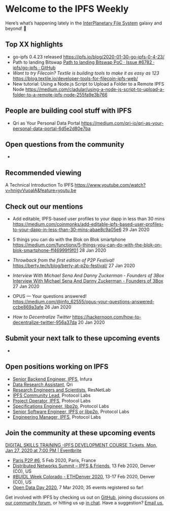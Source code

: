 # Welcome to the IPFS Weekly
Here’s what’s happening lately in the [InterPlanetary File System](https://ipfs.io/) galaxy and beyond! 🚀

## Top XX highlights

* go-ipfs 0.4.23 released
https://ipfs.io/blog/2020-01-30-go-ipfs-0-4-23/
* Path to landing Bitswap [Path to landing Bitswap PoC · Issue #6782 · ipfs/go-ipfs · GitHub](https://github.com/ipfs/go-ipfs/issues/6782#issuecomment-579973116)
* *Want to try Filecoin? Textile is building tools to make it as easy as 123*
https://blog.textile.io/developer-tools-for-filecoin-ipfs-web/
* New tutorial: Using a Node.js Script to Upload a Folder to a Remote IPFS Node
https://medium.com/cladular/using-a-node-js-script-to-upload-a-folder-to-a-remote-ipfs-node-255fa9e3b766


## People are building cool stuff with IPFS

* Qri as Your Personal Data Portal
https://medium.com/qri-io/qri-as-your-personal-data-portal-6d5e2d80e7ba


## Open questions from the community

* 


## Recommended viewing

A Technical Introduction To IPFS
https://www.youtube.com/watch?v=hnigvVuoaIA&feature=youtu.be


## Check out our mentions 

* Add editable, IPFS-based user profiles to your dapp in less than 30 mins
https://medium.com/coinmonks/add-editable-ipfs-based-user-profiles-to-your-dapp-in-less-than-30-mins-abae8c9a05e6 29 Jan 2020
* 5 things you can do with the Blok on Blok smartphone
https://medium.com/functionx/5-things-you-can-do-with-the-blok-on-blok-smartphone-ff46999f9f01 28 Jan 2020
* *Throwback from the first edition of P2P Festival!*
https://berty.tech/blog/berty-at-p2p-festival/ 27 Jan 2020
* *Interview With Michael Sena And Danny Zuckerman - Founders of 3Box*
[Interview With Michael Sena And Danny Zuckerman - Founders of 3Box](https://blog.simpleid.xyz/interview-with-michael-sena-and-danny-zuckerman/) 27 Jan 2020
* OPUS — Your questions answered! https://medium.com/@info_62555/opus-your-questions-answered-ccbe869a3afe 26 Jan 2020

* *How to Decentralize Twitter* https://hackernoon.com/how-to-decentralize-twitter-956a37da 20 Jan 2020


## Submit your next talk to these upcoming events

* 


## Open positions working on IPFS

* [Senior Backend Engineer, IPFS](https://boards.greenhouse.io/consensys/jobs/1965747), Infura
* [Data Research Assistant](https://www.linkedin.com/jobs/cap/view/1659228994/), Qri
* [Research Engineers and Scientists](https://research.protocol.ai/posts/201912-resnetlab-launch/), ResNetLab
* [IPFS Community Lead](https://jobs.lever.co/protocol/71c4a9b9-af90-4ce9-9dba-8b72507997bf), Protocol Labs
* [Project Operator, IPFS](https://jobs.lever.co/protocol/135cecff-ecc4-49ca-b516-61b63fd4d9ef), Protocol Labs
* [Specifications Engineer, libp2p](https://jobs.lever.co/protocol/0ee37e17-5fb3-4b0f-8559-e5fca363e268), Protocol Labs
* [Senior Software Engineer, IPFS or libp2p](https://jobs.lever.co/protocol/82793e56-124f-484c-bf13-357ef0b45bc6), Protocol Labs
* [Engineering Manager, IPFS](https://jobs.lever.co/protocol/3f0787e8-58b3-4122-a1ea-424561d2658f), Protocol Labs


## Join the community at these upcoming events

[DIGITAL SKILLS TRAINING -IPFS DEVELOPMENT COURSE Tickets, Mon, Jan 27, 2020 at 7:00 PM | Eventbrite](https://www.eventbrite.com/e/digital-skills-training-ipfs-development-course-tickets-90866733847)

* [Paris P2P #6](https://p2p.paris/en/event/monthly-6/), 5 Feb 2020, Paris, France
* [Distributed Networks Summit – IPFS & Friends](https://www.eventbrite.com/e/distributed-networks-summit-ipfs-friends-tickets-86959928487), 13 Feb 2020, Denver (CO), US
* [#BUIDL Week Colorado - ETHDenver 2020](https://www.ethdenver.com/buidlweek/), 13-17 Feb 2020, Denver (CO), US
* [Open Data Day 2020](https://opendataday.org/), 7 Mar 2020, 35 events registered so far!


Get involved with IPFS by checking us out on [GitHub](https://github.com/ipfs), joining discussions on [our community forum](https://discuss.ipfs.io/), or hitting us up [in chat](https://riot.im/app/#/room/#ipfs:matrix.org). Have a suggestion? [Email us.](mailto:newsletter@ipfs.io)
